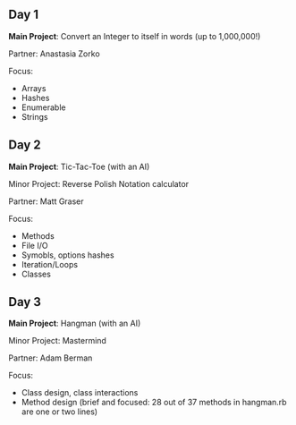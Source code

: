 Day 1
---
**Main Project**: Convert an Integer to itself in words (up to 1,000,000!)

Partner: Anastasia Zorko

Focus:

* Arrays
* Hashes
* Enumerable
* Strings

Day 2
---
**Main Project**: Tic-Tac-Toe (with an AI)

Minor Project: Reverse Polish Notation calculator

Partner: Matt Graser

Focus:

* Methods
* File I/O
* Symobls, options hashes
* Iteration/Loops
* Classes

Day 3
---
**Main Project**: Hangman (with an AI)

Minor Project: Mastermind

Partner: Adam Berman

Focus:

* Class design, class interactions
* Method design (brief and focused: 28 out of 37 methods in hangman.rb are one or two lines)
